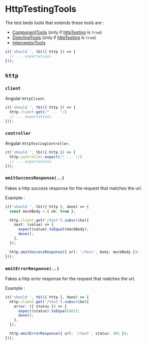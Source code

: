 # HttpTestingTools

The test beds tools that extends these tools are :

- [ComponentTools](../test-beds/component#tools) (only if [httpTesting](../test-beds/component#httptesting) is `true`)
- [DirectiveTools](../test-beds/directive#tools) (only if [httpTesting](../test-beds/directive#httptesting) is `true`)
- [InterceptorTools](../test-beds/interceptor#tools) 

```ts
it('should ', tb(({ http }) => {
  // ... expectations
})); 
```

## `http`

### `client`

Angular `HttpClient`.

```ts
it('should ', tb(({ http }) => {
  http.client.get(/* ... */)
  // ... expectations
})); 
```

### `controller`

Angular `HttpTestingController`.

```ts
it('should ', tb(({ http }) => {
  http.controller.expect(/* ... */)
  // ... expectations
})); 
```

### `emitSuccessResponse(..)`

Fakes a http success response for the request that matches the url.

Example :

```ts
it('should ', tb(({ http }, done) => {
  const mockBody = { ok: true };

  http.client.get('/test').subscribe({
    next: (value) => {
      expect(value).toEqual(mockBody);
      done();
    },
  });

  http.emitSuccessResponse({ url: '/test', body: mockBody });
})); 
```

### `emitErrorResponse(..)`

Fakes a http error response for the request that matches the url.

Example :

```ts
it('should ', tb(({ http }, done) => {
  http.client.get('/test').subscribe({
    error: ({ status }) => {
      expect(status).toEqual(401);
      done();
    },
  });

  http.emitErrorResponse({ url: '/test', status: 401 });
})); 
```

